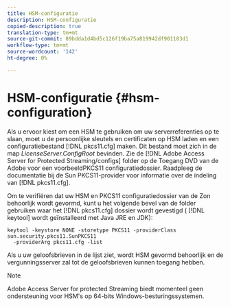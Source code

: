 ```yaml
---
title: HSM-configuratie
description: HSM-configuratie
copied-description: true
translation-type: tm+mt
source-git-commit: 89bdda1d4bd5c126f19ba75a819942df901183d1
workflow-type: tm+mt
source-wordcount: '142'
ht-degree: 0%

---
```



# HSM-configuratie {#hsm-configuration}

Als u ervoor kiest om een HSM te gebruiken om uw serverreferenties op te slaan, moet u de persoonlijke sleutels en certificaten op HSM laden en een configuratiebestand [!DNL pkcs11.cfg] maken. Dit bestand moet zich in de map *LicenseServer.ConfigRoot* bevinden. Zie de [!DNL Adobe Access Server for Protected Streaming/configs] folder op de Toegang DVD van de Adobe voor een voorbeeldPKCS11 configuratiedossier. Raadpleeg de documentatie bij de Sun PKCS11-provider voor informatie over de indeling van [!DNL pkcs11.cfg].

Om te verifiëren dat uw HSM en PKCS11 configuratiedossier van de Zon behoorlijk wordt gevormd, kunt u het volgende bevel van de folder gebruiken waar het [!DNL pkcs11.cfg] dossier wordt gevestigd ( [!DNL keytool] wordt geïnstalleerd met Java JRE en JDK):

```
keytool -keystore NONE -storetype PKCS11 -providerClass sun.security.pkcs11.SunPKCS11 
  -providerArg pkcs11.cfg -list
```

Als u uw geloofsbrieven in de lijst ziet, wordt HSM gevormd behoorlijk en de vergunningsserver zal tot de geloofsbrieven kunnen toegang hebben.

>[!NOTE]
>
>Adobe Access Server for protected Streaming biedt momenteel geen ondersteuning voor HSM&#39;s op 64-bits Windows-besturingssystemen.

